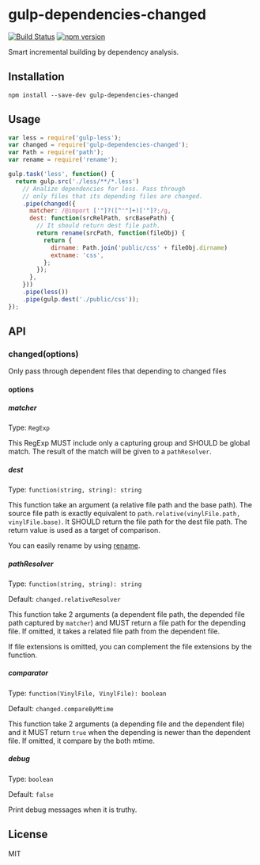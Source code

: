 gulp-dependencies-changed
=========================
[![Build Status](https://travis-ci.org/mixi-inc/gulp-dependencies-changed.svg?branch=master)](https://travis-ci.org/mixi-inc/gulp-dependencies-changed)
[![npm version](https://badge.fury.io/js/gulp-dependencies-changed.svg)](http://badge.fury.io/js/gulp-dependencies-changed)

Smart incremental building by dependency analysis.


Installation
------------

```shell
npm install --save-dev gulp-dependencies-changed
```


Usage
-----

```javascript
var less = require('gulp-less');
var changed = require('gulp-dependencies-changed');
var Path = require('path');
var rename = require('rename');

gulp.task('less', function() {
  return gulp.src('./less/**/*.less')
    // Analize dependencies for less. Pass through
    // only files that its depending files are changed.
    .pipe(changed({
      matcher: /@import ['"]?([^'"]+)['"]?;/g,
      dest: function(srcRelPath, srcBasePath) {
        // It should return dest file path.
        return rename(srcPath, function(fileObj) {
          return {
            dirname: Path.join('public/css' + fileObj.dirname)
            extname: 'css',
          };
        });
      },
    }))
    .pipe(less())
    .pipe(gulp.dest('./public/css'));
});
```


API
---
### changed(options)

Only pass through dependent files that depending to changed files


#### options
##### matcher

Type: `RegExp`

This RegExp MUST include only a capturing group and SHOULD be global match.
The result of the match will be given to a `pathResolver`.


##### dest

Type: `function(string, string): string`

This function take an argument (a relative file path and the base path).
The source file path is exactly equivalent to `path.relative(vinylFile.path, vinylFile.base)`.
It SHOULD return the file path for the dest file path.
The return value is used as a target of comparison.

You can easily rename by using [rename](https://www.npmjs.com/package/rename).


##### pathResolver

Type: `function(string, string): string`

Default: `changed.relativeResolver`

This function take 2 arguments (a dependent file path, the depended file path captured by `matcher`) and MUST return a file path for the depending file.
If omitted, it takes a related file path from the dependent file.

If file extensions is omitted, you can complement the file extensions by the function.


##### comparator

Type: `function(VinylFile, VinylFile): boolean`

Default: `changed.compareByMtime`

This function take 2 arguments (a depending file and the dependent file) and it MUST return `true` when the depending is newer than the dependent file.
If omitted, it compare by the both mtime.


##### debug

Type: `boolean`

Default: `false`

Print debug messages when it is truthy.


License
-------

MIT
